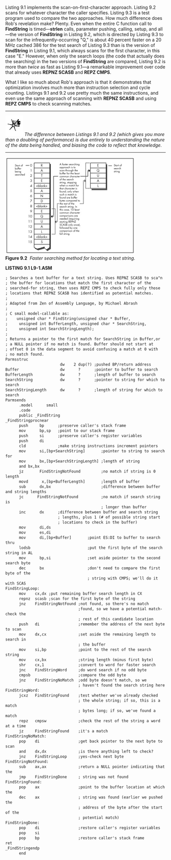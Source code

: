 Listing 9.1 implements the scan-on-first-character approach. Listing 9.2
scans for whatever character the caller specifies. Listing 9.3 is a test
program used to compare the two approaches. How much difference does
Rob's revelation make? Plenty. Even when the entire C function call to
**FindString** is timed—**strlen** calls, parameter pushing, calling,
setup, and all—the version of **FindString** in Listing 9.2, which is
directed by Listing 9.3 to scan for the infrequently-occurring "Q," is
about 40 percent faster on a 20 MHz cached 386 for the test search of
Listing 9.3 than is the version of **FindString** in Listing 9.1, which
always scans for the first character, in this case "E." However, when
only the search loops (the code that actually does the searching) in the
two versions of **FindString** are compared, Listing 9.2 is more than
*twice* as fast as Listing 9.1—a remarkable improvement over code that
already uses **REPNZ SCASB** and **REPZ CMPS**.

What I like so much about Rob's approach is that it demonstrates that
optimization involves much more than instruction selection and cycle
counting. Listings 9.1 and 9.2 use pretty much the same instructions,
and even use the same approach of scanning with **REPNZ SCASB** and
using **REPZ CMPS** to check scanning matches.

  ------------------- ----------------------------------------------------------------------------------------------------------------------------------------------------------------------------------------------------------------------------
  ![](images/i.jpg)   *The difference between Listings 9.1 and 9.2 (which gives you more than a doubling of performance) is due entirely to understanding the nature of the data being handled, and biasing the code to reflect that knowledge.*
  ------------------- ----------------------------------------------------------------------------------------------------------------------------------------------------------------------------------------------------------------------------

![](images/09-02.jpg)\
 **Figure 9.2**  *Faster searching method for locating a text string.*

**LISTING 9.1 L9-1.ASM**

    ; Searches a text buffer for a text string. Uses REPNZ SCASB to sca"n
    ; the buffer for locations that match the first character of the
    ; searched-for string, then uses REPZ CMPS to check fully only those
    ; locations that REPNZ SCASB has identified as potential matches.
    ;
    ; Adapted from Zen of Assembly Language, by Michael Abrash
    ;
    ; C small model-callable as:
    ;    unsigned char * FindString(unsigned char * Buffer,
    ;     unsigned int BufferLength, unsigned char * SearchString,
    ;     unsigned int SearchStringLength);
    ;
    ; Returns a pointer to the first match for SearchString in Buffer,or
    ; a NULL pointer if no match is found. Buffer should not start at
    ; offset 0 in the data segment to avoid confusing a match at 0 with
    ; no match found.
    Parmsstruc
                            dw    2 dup(?) ;pushed BP/return address
    Buffer                  dw      ?      ;pointer to buffer to search
    BufferLength            dw      ?      ;length of buffer to search
    SearchString            dw      ?      ;pointer to string for which to search
    SearchStringLength      dw      ?      ;length of string for which to search
    Parmsends
          .model      small
          .code
          public _FindString
    _FindStringprocnear
          push     bp      ;preserve caller's stack frame
          mov      bp,sp   ;point to our stack frame
          push     si      ;preserve caller's register variables
          push     di
          cld              ;make string instructions increment pointers
          mov      si,[bp+SearchString]       ;pointer to string to search for
          mov      bx,[bp+SearchStringLength] ;length of string
          and bx,bx
          jz       FindStringNotFound         ;no match if string is 0 length
          movd      x,[bp+BufferLength]       ;length of buffer
          sub      dx,bx                      ;difference between buffer and string lengths
          jc      FindStringNotFound          ;no match if search string is
                                              ; longer than buffer
          inc      dx      ;difference between buffer and search string
                           ; lengths, plus 1 (# of possible string start
                           ; locations to check in the buffer)
          mov      di,ds
          mov      es,di
          mov      di,[bp+Buffer]       ;point ES:DI to buffer to search thru
          lodsb                         ;put the first byte of the search string in AL
          mov      bp,si                ;set aside pointer to the second search byte
          dec      bx                   ;don't need to compare the first byte of the
                                        ; string with CMPS; we'll do it with SCAS
    FindStringLoop:
          mov    cx,dx ;put remaining buffer search length in CX
          repnz  scasb ;scan for the first byte of the string
          jnz    FindStringNotFound ;not found, so there's no match
                                    ;found, so we have a potential match-check the
                                    ; rest of this candidate location
          push   di                 ;remember the address of the next byte to scan
          mov    dx,cx              ;set aside the remaining length to search in
                                    ; the buffer
          mov    si,bp              ;point to the rest of the search string
          mov    cx,bx              ;string length (minus first byte)
          shr    cx,1               ;convert to word for faster search
          jnc    FindStringWord     ;do word search if no odd byte
          cmpsb                     ;compare the odd byte
          jnz    FindStringNoMatch  ;odd byte doesn't match, so we
                                    ; haven't found the search string here
    FindStringWord:
          jcxz   FindStringFound    ;test whether we've already checked
                                    ; the whole string; if so, this is a match
                                    ; bytes long; if so, we've found a match
          repz   cmpsw              ;check the rest of the string a word at a time
          jz     FindStringFound    ;it's a match
    FindStringNoMatch:
          pop    di                 ;get back pointer to the next byte to scan
          and    dx,dx              ;is there anything left to check?
          jnz    FindStringLoop     ;yes-check next byte
    FindStringNotFound:
          sub    ax,ax              ;return a NULL pointer indicating that the
          jmp    FindStringDone     ; string was not found
    FindStringFound:
          pop    ax                 ;point to the buffer location at which the
          dec    ax                 ; string was found (earlier we pushed the
                                    ; address of the byte after the start of the
                                    ; potential match)
    FindStringDone:
          pop    di                 ;restore caller's register variables
          pop    si
          pop    bp                 ;restore caller's stack frame
    ret
    _FindStringendp
          end
